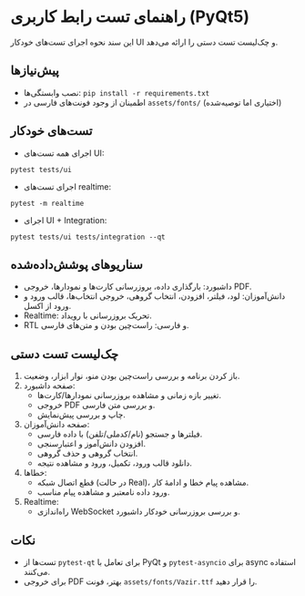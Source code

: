 # راهنمای تست رابط کاربری (PyQt5)

این سند نحوه اجرای تست‌های خودکار UI و چک‌لیست تست دستی را ارائه می‌دهد.

## پیش‌نیازها
- نصب وابستگی‌ها: `pip install -r requirements.txt`
- اطمینان از وجود فونت‌های فارسی در `assets/fonts/` (اختیاری اما توصیه‌شده)

## تست‌های خودکار
- اجرای همه تست‌های UI:
```
pytest tests/ui
```
- اجرای تست‌های realtime:
```
pytest -m realtime
```
- اجرای UI + Integration:
```
pytest tests/ui tests/integration --qt
```

## سناریوهای پوشش‌داده‌شده
- داشبورد: بارگذاری داده، بروزرسانی کارت‌ها و نمودارها، خروجی PDF.
- دانش‌آموزان: لود، فیلتر، افزودن، انتخاب گروهی، خروجی انتخاب‌ها، قالب ورود و ورود از اکسل.
- Realtime: تحریک بروزرسانی با رویداد.
- RTL و فارسی: راست‌چین بودن و متن‌های فارسی.

## چک‌لیست تست دستی
1. باز کردن برنامه و بررسی راست‌چین بودن منو، نوار ابزار، وضعیت.
2. صفحه داشبورد:
   - تغییر بازه زمانی و مشاهده بروزرسانی نمودارها/کارت‌ها.
   - خروجی PDF و بررسی متن فارسی.
   - چاپ و بررسی پیش‌نمایش.
3. صفحه دانش‌آموزان:
   - فیلترها و جستجو (نام/کدملی/تلفن) با داده فارسی.
   - افزودن دانش‌آموز و اعتبارسنجی.
   - انتخاب گروهی و حذف گروهی.
   - دانلود قالب ورود، تکمیل، ورود و مشاهده نتیجه.
4. خطاها:
   - قطع اتصال شبکه (در حالت Real)، مشاهده پیام خطا و ادامهٔ کار.
   - ورود داده نامعتبر و مشاهده پیام مناسب.
5. Realtime:
   - راه‌اندازی WebSocket و بررسی بروزرسانی خودکار داشبورد.

## نکات
- تست‌ها از `pytest-qt` برای تعامل با PyQt و `pytest-asyncio` برای async استفاده می‌کنند.
- برای خروجی PDF بهتر، فونت `assets/fonts/Vazir.ttf` را قرار دهید.

